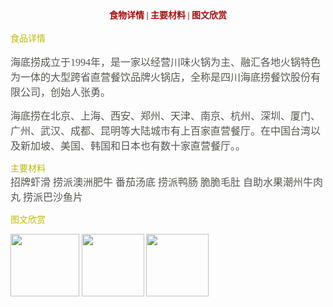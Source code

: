    <center><font color="#a50d0d"><font face="微软雅黑粗体"><strong>食物详情 | 主要材料 | 图文欣赏</strong></font></center><br>
<font color="#bbbb" size="" face="微软雅黑">食品详情<br><br>

<font color="#565654" size="3" >
海底捞成立于1994年，是一家以经营川味火锅为主、融汇各地火锅特色为一体的大型跨省直营餐饮品牌火锅店，全称是四川海底捞餐饮股份有限公司，创始人张勇。

海底捞在北京、上海、西安、郑州、天津、南京、杭州、深圳、厦门、广州、武汉、成都、昆明等大陆城市有上百家直营餐厅。在中国台湾以及新加坡、美国、韩国和日本也有数十家直营餐厅。。
</font>


<font color="#bbbb" size="">主要材料</FONT><br>
<font color="#565654" size="3">招牌虾滑 捞派澳洲肥牛 番茄汤底 捞派鸭肠 脆脆毛肚 自助水果潮州牛肉丸 捞派巴沙鱼片</font><br>







<font color="#BBBB" size="">图文欣赏<br>

<img src="/assets/t0160a092b0d6890102.jpg" width=110px height=100px> <img src="/assets/t01523aa2a3376c3d66.jpg" width=100px height=100px> <img src="/assets/t016968013e3830d4d3.jpg" width=100px height=100px>
